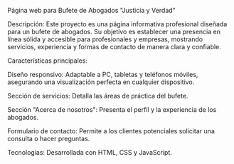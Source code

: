 Página web para Bufete de Abogados "Justicia y Verdad"

Descripción:
Este proyecto es una página informativa profesional diseñada para un bufete de abogados. Su objetivo es establecer una presencia en línea sólida y accesible para profesionales y empresas, mostrando servicios, experiencia y formas de contacto de manera clara y confiable.

Características principales:

Diseño responsivo: Adaptable a PC, tabletas y teléfonos móviles, asegurando una visualización perfecta en cualquier dispositivo.

Sección de servicios: Detalla las áreas de práctica del bufete.

Sección "Acerca de nosotros": Presenta el perfil y la experiencia de los abogados.

Formulario de contacto: Permite a los clientes potenciales solicitar una consulta o hacer preguntas.

Tecnologías: Desarrollada con HTML, CSS y JavaScript.
